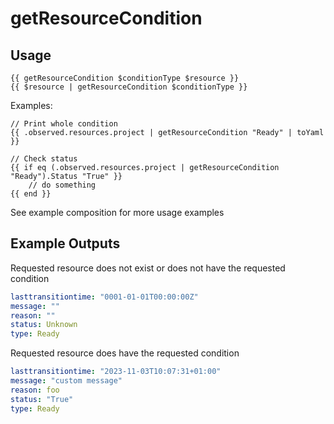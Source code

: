 # getResourceCondition

## Usage

```golang
{{ getResourceCondition $conditionType $resource }}
{{ $resource | getResourceCondition $conditionType }}
```

Examples:

```golang
// Print whole condition
{{ .observed.resources.project | getResourceCondition "Ready" | toYaml }}

// Check status
{{ if eq (.observed.resources.project | getResourceCondition "Ready").Status "True" }}
    // do something
{{ end }}
```

See example composition for more usage examples

## Example Outputs

Requested resource does not exist or does not have the requested condition

```yaml
lasttransitiontime: "0001-01-01T00:00:00Z"
message: ""
reason: ""
status: Unknown
type: Ready
```

Requested resource does have the requested condition

```yaml
lasttransitiontime: "2023-11-03T10:07:31+01:00"
message: "custom message"
reason: foo
status: "True"
type: Ready
```
